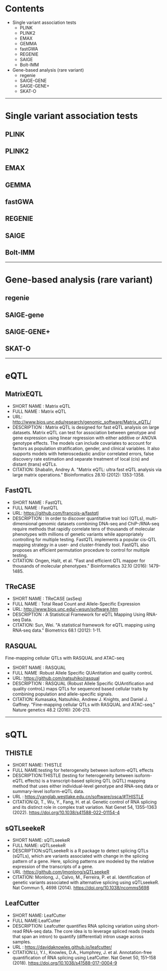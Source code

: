 # Contents
- Single variant association tests
  - PLINK
  - PLINK2
  - EMAX
  - GEMMA
  - fastGWA
  - REGENIE
  - SAIGE
  - Bolt-lMM
- Gene-based analysis (rare variant)
  - regenie
  - SAIGE-GENE
  - SAIGE-GENE+
  - SKAT-O

---
# Single variant association tests
## PLINK  
## PLINK2
## EMAX
## GEMMA
## fastGWA
## REGENIE
## SAIGE
## Bolt-lMM
---

# Gene-based analysis (rare variant)
## regenie
## SAIGE-gene 
## SAIGE-GENE+
## SKAT-O

---

# eQTL
## MatrixEQTL 
- SHORT NAME : Matrix eQTL
- FULL NAME : Matrix eQTL
- URL: http://www.bios.unc.edu/research/genomic_software/Matrix_eQTL/
- DESCRIPTION : Matrix eQTL is designed for fast eQTL analysis on large datasets. Matrix eQTL can test for association between genotype and gene expression using linear regression with either additive or ANOVA genotype effects. The models can include covariates to account for factors as population stratification, gender, and clinical variables. It also supports models with heteroscedastic and/or correlated errors, false discovery rate estimation and separate treatment of local (cis) and distant (trans) eQTLs.
- CITATION: Shabalin, Andrey A. "Matrix eQTL: ultra fast eQTL analysis via large matrix operations." Bioinformatics 28.10 (2012): 1353-1358.

## FastQTL 
- SHORT NAME : FastQTL
- FULL NAME : FastQTL
- URL: https://github.com/francois-a/fastqtl
- DESCRIPTION : In order to discover quantitative trait loci (QTLs), multi-dimensional genomic datasets combining DNA-seq and ChiP-/RNA-seq require methods that rapidly correlate tens of thousands of molecular phenotypes with millions of genetic variants while appropriately controlling for multiple testing. FastQTL implements a popular cis-QTL mapping strategy in a user- and cluster-friendly tool. FastQTL also proposes an efficient permutation procedure to control for multiple testing.
- CITATION: Ongen, Halit, et al. "Fast and efficient QTL mapper for thousands of molecular phenotypes." Bioinformatics 32.10 (2016): 1479-1485.

## TReCASE 
- SHORT NAME : TReCASE (asSeq)
- FULL NAME : Total Read Count and Allele-Specific Expression
- URL: http://www.bios.unc.edu/~wsun/software.htm
- DESCRIPTION : A Statistical Framework for eQTL Mapping Using RNA-seq Data.
- CITATION: Sun, Wei. "A statistical framework for eQTL mapping using RNA‐seq data." Biometrics 68.1 (2012): 1-11.

## RASQUAL
Fine-mapping cellular QTLs with RASQUAL and ATAC-seq
- SHORT NAME : RASQUAL
- FULL NAME :Robust Allele Specific QUAntitation and quality controL
- URL: https://github.com/natsuhiko/rasqual
- DESCRIPTION : RASQUAL (Robust Allele Specific QUAntification and quality controL) maps QTLs for sequenced based cellular traits by combining population and allele-specific signals.
- CITATION: Kumasaka, Natsuhiko, Andrew J. Knights, and Daniel J. Gaffney. "Fine-mapping cellular QTLs with RASQUAL and ATAC-seq." Nature genetics 48.2 (2016): 206-213.

---
# sQTL
## THISTLE 
- SHORT NAME: THISTLE
- FULL NAME:testing for heterogeneity between isoform-eQTL effects
- DESCRIPTION:THISTLE (testing for heterogeneity between isoform-eQTL effects) is a transcript-based splicing QTL (sQTL) mapping method that uses either individual-level genotype and RNA-seq data or summary-level isoform-eQTL data.
- URL : https://yanglab.westlake.edu.cn/software/osca/#THISTLE
- CITATION:Qi, T., Wu, Y., Fang, H. et al. Genetic control of RNA splicing and its distinct role in complex trait variation. Nat Genet 54, 1355–1363 (2022). https://doi.org/10.1038/s41588-022-01154-4

## sQTLseekeR
- SHORT NAME: sQTLseekeR
- FULL NAME: sQTLseekeR
- DESCRIPTION:sQTLseekeR is a R package to detect splicing QTLs (sQTLs), which are variants associated with change in the splicing pattern of a gene. Here, splicing patterns are modeled by the relative expression of the transcripts of a gene.
- URL :https://github.com/jmonlong/sQTLseekeR
- CITATION: Monlong, J., Calvo, M., Ferreira, P. et al. Identification of genetic variants associated with alternative splicing using sQTLseekeR. Nat Commun 5, 4698 (2014). https://doi.org/10.1038/ncomms5698

## LeafCutter
- SHORT NAME: LeafCutter
- FULL NAME:LeafCutter
- DESCRIPTION: Leafcutter quantifies RNA splicing variation using short-read RNA-seq data. The core idea is to leverage spliced reads (reads that span an intron) to quantify (differential) intron usage across samples.
- URL : https://davidaknowles.github.io/leafcutter/
- CITATION:Li, Y.I., Knowles, D.A., Humphrey, J. et al. Annotation-free quantification of RNA splicing using LeafCutter. Nat Genet 50, 151–158 (2018). https://doi.org/10.1038/s41588-017-0004-9
